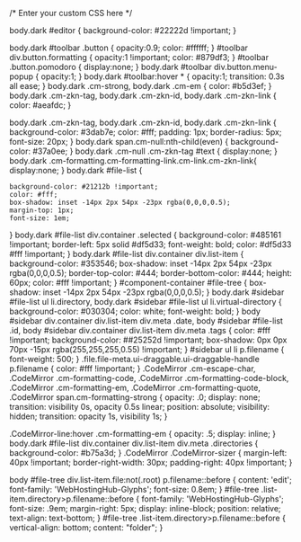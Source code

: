 /* Enter your custom CSS here */


body.dark #editor {
    background-color: #22222d !important;
}

body.dark #toolbar .button  {
  	opacity:0.9;
  	color: #ffffff;
}
#toolbar div.button.formatting {
  	opacity:1 !important;
  	color: #879df3;
}
#toolbar .button.pomodoro {
    display:none;
}
body.dark #toolbar div.button.menu-popup {
  	opacity:1;
}
body.dark #toolbar:hover * {
  	opacity:1;
  	transition: 0.3s all ease;
}
body.dark .cm-strong, body.dark .cm-em {
    color: #b5d3ef;
}
body.dark .cm-zkn-tag, body.dark .cm-zkn-id, body.dark .cm-zkn-link {
    color: #aeafdc;
}

body.dark .cm-zkn-tag, body.dark .cm-zkn-id, body.dark .cm-zkn-link {
    background-color: #3dab7e;
  	color: #fff;
  	padding: 1px;
  	border-radius: 5px;
  	font-size: 20px;
}
body.dark span.cm-null:nth-child(even) {
  background-color: #37a0ee;
}
body.dark .cm-null .cm-zkn-tag #text {
  display:none;
}
body.dark .cm-formatting.cm-formatting-link.cm-link.cm-zkn-link{
  display:none;
}
body.dark #file-list {
    
  	background-color: #21212b !important;
    color: #fff;
  	box-shadow: inset -14px 2px 54px -23px rgba(0,0,0,0.5);
  	margin-top: 1px;
  	font-size: 1em;
}
body.dark #file-list div.container .selected {
  	background-color: #485161 !important;
    border-left: 5px solid #df5d33;
    font-weight: bold;
    color: #df5d33 #fff !important;
}
body.dark #file-list div.container div.list-item {
    background-color: #353546;
  	box-shadow: inset -14px 2px 54px -23px rgba(0,0,0,0.5);
  	border-top-color: #444;
    border-bottom-color: #444;
  	height: 60px;
  	color: #fff !important;
}
#component-container #file-tree {
  box-shadow: inset -14px 2px 54px -23px rgba(0,0,0,0.5);
}
body.dark #sidebar #file-list ul li.directory, body.dark #sidebar #file-list ul li.virtual-directory {
    background-color: #030304;
    color: white;
  	font-weight: bold;
}
body #sidebar div.container div.list-item div.meta .date, body #sidebar #file-list .id, body #sidebar div.container div.list-item div.meta .tags
{
    color: #fff !important;
    background-color: ##25252d !important;
  	box-shadow: 0px 0px 70px -15px rgba(255,255,255,0.55) !important;
}
#sidebar ul li p.filename {
    font-weight: 500;
}
.file.file-meta.ui-draggable.ui-draggable-handle p.filename
{
  color: #fff !important;
}
.CodeMirror .cm-escape-char, .CodeMirror .cm-formatting-code, .CodeMirror .cm-formatting-code-block, .CodeMirror .cm-formatting-em, .CodeMirror .cm-formatting-quote, .CodeMirror span.cm-formatting-strong {
  	opacity: .0;
  	display: none;
  	transition: visibility 0s, opacity 0.5s linear;
  	position: absolute;
    visibility: hidden;
    transition: opacity 1s, visibility 1s;
}

.CodeMirror-line:hover .cm-formatting-em {
    opacity: .5;
  	display: inline;
}
body.dark #file-list div.container div.list-item div.meta .directories
{
  background-color: #b75a3d;
}
.CodeMirror .CodeMirror-sizer {
    margin-left: 40px !important;
    border-right-width: 30px;
    padding-right: 40px !important;
}

body #file-tree div.list-item.file:not(.root) p.filename::before {
    content: 'edit';
    font-family: 'WebHostingHub-Glyphs';
    font-size: 0.8em;
}
#file-tree .list-item.directory>p.filename::before {
    font-family: 'WebHostingHub-Glyphs';
    font-size: .9em;
    margin-right: 5px;
    display: inline-block;
    position: relative;
    text-align: text-bottom;
}
#file-tree .list-item.directory>p.filename::before {
    vertical-align: bottom;
    content: "folder";
}